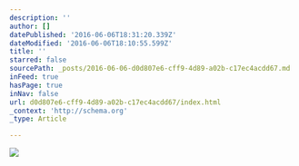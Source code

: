 ```yaml
---
description: ''
author: []
datePublished: '2016-06-06T18:31:20.339Z'
dateModified: '2016-06-06T18:10:55.599Z'
title: ''
starred: false
sourcePath: _posts/2016-06-06-d0d807e6-cff9-4d89-a02b-c17ec4acdd67.md
inFeed: true
hasPage: true
inNav: false
url: d0d807e6-cff9-4d89-a02b-c17ec4acdd67/index.html
_context: 'http://schema.org'
_type: Article

---
```

![](https://the-grid-user-content.s3-us-west-2.amazonaws.com/21ab555e-6be7-4104-b220-a3daca6ea9ac.gif)